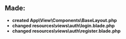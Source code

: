 ## Made:
- **created App\View\Components\BaseLayout.php** 
- **changed resources\views\auth\login.blade.php** 
- **changed resources\views\auth\register.blade.php** 


